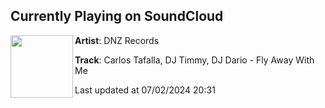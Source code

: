 ## Currently Playing on SoundCloud

[<img align="left" width="100" src="https://i1.sndcdn.com/artworks-C2SOtzCC6mY9BGyl-kpyjbQ-t500x500.jpg">](https://soundcloud.com/dnzrecords/carlos-tafalla-dj-timmy-dj-dario-fly-away-with-me)

**Artist**: DNZ Records 

**Track**: Carlos Tafalla, DJ Timmy, DJ Dario - Fly Away With Me

Last updated at 07/02/2024 20:31
